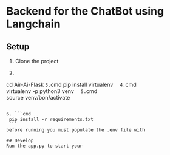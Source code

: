 

# Backend for the ChatBot using Langchain
## Setup
1. Clone the project 
2.  ```cmd 
   cd Air-Ai-Flask
    ```
3. ```cmd 
   pip install virtualenv 
    ```  
4. ```cmd  
    virtualenv -p python3 venv 
    ```  
5. ```cmd   
    source venv/bon/activate 
   ```  

6. ```cmd  
    pip install -r requirements.txt
    ```  
before running you must populate the .env file with 

## Develop
Run the app.py to start your 
